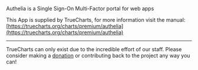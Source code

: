 Authelia is a Single Sign-On Multi-Factor portal for web apps

This App is supplied by TrueCharts, for more information visit the manual: [https://truecharts.org/charts/premium/authelia](https://truecharts.org/charts/premium/authelia)

---

TrueCharts can only exist due to the incredible effort of our staff.
Please consider making a [donation](https://truecharts.org/sponsor) or contributing back to the project any way you can!
